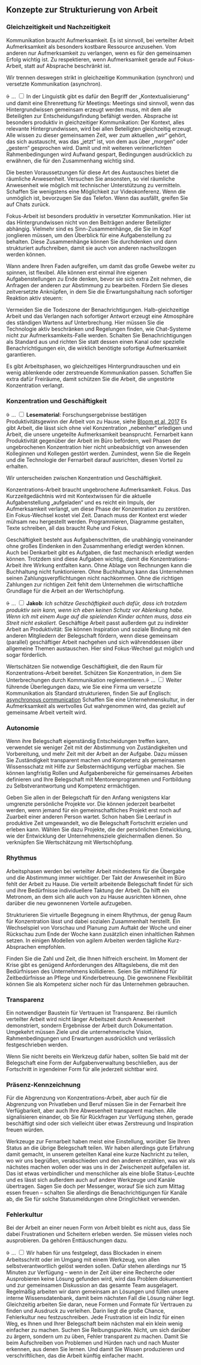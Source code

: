 ## Konzepte zur Strukturierung von Arbeit

### Gleichzeitigkeit und Nachzeitigkeit

Kommunikation braucht Aufmerksamkeit. Es ist sinnvoll, bei verteilter Arbeit Aufmerksamkeit als besonders kostbare Ressource anzusehen. Vom anderen nur Aufmerksamkeit zu verlangen, wenn es für den gemeinsamen Erfolg wichtig ist. Zu respektieren, wenn Aufmerksamkeit gerade auf Fokus-Arbeit, statt auf Absprache beschränkt ist.

Wir trennen deswegen strikt in gleichzeitige Kommunikation (synchron) und versetzte Kommunikation (asynchron).

<label for="9" class="margin-toggle">⨭ …</label>
<input type="checkbox" id="9" class="margin-toggle"/>
<span class="marginnote">In der Linguistik gibt es dafür den Begriff der „Kontextualisierung“ und damit eine Ehrenrettung für Meetings: Meetings sind sinnvoll, wenn das Hintergrundwissen gemeinsam erzeugt werden muss, mit dem alle Beteiligten zur Entscheidungsfindung befähigt werden.</span> Absprache ist besonders produktiv in gleichzeitiger Kommunikation: Der Kontext, alles relevante Hintergrundwissen, wird bei allen Beteiligten gleichzeitig erzeugt. Alle wissen zu dieser gemeinsamen Zeit, wer zum aktuellen „wir“ gehört, das sich austauscht, was das „jetzt“ ist, von dem aus über „morgen“ oder „gestern“ gesprochen wird. Damit und mit weiteren verinnerlichten Rahmenbedingungen wird Aufwand gespart, Bedingungen ausdrücklich zu erwähnen, die für den Zusammenhang wichtig sind. 

Die besten Voraussetzungen für diese Art des Austausches bietet die räumliche Anwesenheit. Versuchen Sie ansonsten, so viel räumliche Anwesenheit wie möglich mit technischer Unterstützung zu vermitteln. Schaffen Sie wenigstens eine Möglichkeit zur Videokonferenz. Wenn die unmöglich ist, bevorzugen Sie das Telefon. Wenn das ausfällt, greifen Sie auf Chats zurück.

Fokus-Arbeit ist besonders produktiv in versetzter Kommunikation. Hier ist das Hintergrundwissen nicht von den Beiträgen anderer Beteiligter abhängig. Vielmehr sind es Sinn-Zusammenhänge, die Sie im Kopf jonglieren müssen, um den Überblick für eine Aufgabenstellung zu behalten. Diese Zusammenhänge können Sie durchdenken und dann strukturiert aufschreiben, damit sie auch von anderen nachvollzogen werden können. 

Wann andere Ihren Faden aufgreifen, um damit das große Gewebe weiter zu spinnen, ist flexibel. Alle können erst einmal ihre eigenen Aufgabenstellungen zu Ende denken, bevor sie sich extra Zeit nehmen, die Anfragen der anderen zur Abstimmung zu bearbeiten. Fördern Sie dieses zeitversetzte Anknüpfen, in dem Sie die Erwartungshaltung nach sofortiger Reaktion aktiv steuern:

Vermeiden Sie die Todeszone der Benachrichtigungen. Halb-gleichzeitige Arbeit und das Verlangen nach sofortiger Antwort erzeugt eine Atmosphäre des ständigen Wartens auf Unterbrechung. Hier müssen Sie die Technologie aktiv beschränken und Regelungen finden, wie Chat-Systeme nicht zur Aufmerksamkeits-Falle werden. Schalten Sie Benachrichtigungen als Standard aus und richten Sie statt dessen einen Kanal oder spezielle Benachrichtigungen ein, die wirklich benötigte sofortige Aufmerksamkeit garantieren.

Es gibt Arbeitsphasen, wo gleichzeitiges Hintergrundrauschen und ein wenig ablenkende oder zerstreuende Kommunikation passen. Schaffen Sie extra dafür Freiräume, damit schützen Sie die Arbeit, die ungestörte Konzentration verlangt.

### Konzentration und Geschäftigkeit

<label for="10" class="margin-toggle">⨭ …</label>
<input type="checkbox" id="10" class="margin-toggle"/>
<span class="marginnote">**Lesematerial**: Forschungsergebnisse bestätigen Produktivitätsgewinn der Arbeit von zu Hause, siehe [Bloom et al, 2017](https://nbloom.people.stanford.edu/sites/g/files/sbiybj4746/f/wfh.pdf)</span> Es gibt Arbeit, die lässt sich ohne viel Konzentration „nebenher“ erledigen und Arbeit, die unsere ungeteilte Aufmerksamkeit beansprucht. Fernarbeit kann Produktivität gegenüber der Arbeit im Büro befördern, weil Phasen der ungebrochenen Konzentration hier nicht unbeabsichtigt von anwesenden Kolleginnen und Kollegen gestört werden. Zumindest, wenn Sie die Regeln und die Technologie der Fernarbeit darauf ausrichten, diesen Vorteil zu erhalten.

Wir unterscheiden zwischen Konzentration und Geschäftigkeit.

Konzentrations-Arbeit braucht ungebrochene Aufmerksamkeit. Fokus. Das Kurzzeitgedächtnis wird mit Kontextwissen für die aktuelle Aufgabenstellung „aufgeladen“ und es reicht ein Impuls, der Aufmerksamkeit verlangt, um diese Phase der Konzentration zu zerstören. Ein Fokus-Wechsel kostet viel Zeit. Danach muss der Kontext erst wieder mühsam neu hergestellt werden. Programmieren, Diagramme gestalten, Texte schreiben, all das braucht Ruhe und Fokus.

Geschäftigkeit besteht aus Aufgabenschritten, die unabhängig voneinander ohne großes Eindenken in den Zusammenhang erledigt werden können. Auch bei Denkarbeit gibt es Aufgaben, die fast mechanisch erledigt werden können. Trotzdem sind diese Aufgaben wichtig, damit die Konzentrations-Arbeit ihre Wirkung entfalten kann. Ohne Ablage von Rechnungen kann die Buchhaltung nicht funktionieren. Ohne Buchhaltung kann das Unternehmen seinen Zahlungsverpflichtungen nicht nachkommen. Ohne die richtigen Zahlungen zur richtigen Zeit fehlt dem Unternehmen die wirtschaftliche Grundlage für die Arbeit an der Wertschöpfung.

<label for="11" class="margin-toggle">⨭ …</label>
<input type="checkbox" id="11" class="margin-toggle"/>
<span class="marginnote">**Jakob**: *Ich schätze Geschäftigkeit auch dafür, dass ich trotzdem produktiv sein kann, wenn ich eben keinen Schutz vor Ablenkung habe. Wenn ich mit einem Auge auf die spielenden Kinder achten muss, dass ein Streit nicht eskaliert.*</span> Geschäftige Arbeit passt außerdem gut zu indirekter Arbeit an Produktivität: Sie können Inspiration und soziale Bindung mit den anderen Mitgliedern der Belegschaft fördern, wenn diese gemeinsam (parallel) geschäftiger Arbeit nachgehen und sich währenddessen über allgemeine Themen austauschen. Hier sind Fokus-Wechsel gut möglich und sogar förderlich.

Wertschätzen Sie notwendige Geschäftigkeit, die den Raum für Konzentrations-Arbeit bereitet. Schützen Sie Konzentration, in dem Sie Unterbrechungen durch Kommunikation reglementieren.<label for="12" class="margin-toggle">⨭ …</label>
<input type="checkbox" id="12" class="margin-toggle"/>
<span class="marginnote">Weiter führende Überlegungen dazu, wie Sie eine Firma um versetzte Kommunikation als Standard strukturieren, finden Sie auf Englisch: [asynchronous communication](https://doist.com/blog/asynchronous-communication/)</span> Schaffen Sie eine Unternehmenskultur, in der Aufmerksamkeit als wertvolles Gut wahrgenommen wird, das gezielt auf gemeinsame Arbeit verteilt wird.


### Autonomie

Wenn ihre Belegschaft eigenständig Entscheidungen treffen kann, verwendet sie weniger Zeit mit der Abstimmung von Zuständigkeiten und Vorbereitung, und mehr Zeit mit der Arbeit an der Aufgabe. Dazu müssen Sie Zuständigkeit transparent machen und Kompetenz als gemeinsamen Wissensschatz mit Hilfe zur Selbstermächtigung verfügbar machen. Sie können langfristig Rollen und Aufgabenbereiche für gemeinsames Arbeiten definieren und Ihre Belegschaft mit Mentorenprogrammen und Fortbildung zu Selbstverantwortung und Kompetenz ermächtigen.

Geben Sie allen in der Belegschaft für den Anfang wenigstens klar umgrenzte persönliche Projekte vor. Die können jederzeit bearbeitet werden, wenn jemand für ein gemeinschaftliches Projekt erst noch auf Zuarbeit einer anderen Person wartet. Schon haben Sie Leerlauf in produktive Zeit umgewandelt, wo die Belegschaft Fortschritt erzielen und erleben kann. Wählen Sie dazu Projekte, die der persönlichen Entwicklung, wie der Entwicklung der Unternehmensziele gleichermaßen dienen. So verknüpfen Sie Wertschätzung mit Wertschöpfung.


### Rhythmus

Arbeitsphasen werden bei verteilter Arbeit mindestens für die Übergabe und die Abstimmung immer wichtiger. Der Takt der Anwesenheit im Büro fehlt der Arbeit zu Hause. Die verteilt arbeitende Belegschaft findet für sich und ihre Bedürfnisse individuellere Taktung der Arbeit. Da hilft ein Metronom, an dem sich alle auch von zu Hause ausrichten können, ohne darüber die neu gewonnenen Vorteile aufzugeben.

Strukturieren Sie virtuelle Begegnung in einem Rhythmus, der genug Raum für Konzentration lässt und dabei sozialen Zusammenhalt herstellt. Ein Wechselspiel von Vorschau und Planung zum Auftakt der Woche und einer Rückschau zum Ende der Woche kann zusätzlich einen inhaltlichen Rahmen setzen. In einigen Modellen von agilem Arbeiten werden tägliche Kurz-Absprachen empfohlen. 

Finden Sie die Zahl und Zeit, die Ihnen hilfreich erscheint. Im Moment der Krise gibt es genügend Anforderungen des Alltagslebens, die mit den Bedürfnissen des Unternehmens kollidieren. Seien Sie mitfühlend für Zeitbedürfnisse an Pflege und Kinderbetreuung. Die gewonnene Flexibilität können Sie als Kompetenz sicher noch für das Unternehmen gebrauchen.


### Transparenz

Ein notwendiger Baustein für Vertrauen ist Transparenz. Bei räumlich verteilter Arbeit wird nicht länger Arbeitszeit durch Anwesenheit demonstriert, sondern Ergebnisse der Arbeit durch Dokumentation. Umgekehrt müssen Ziele und die unternehmerische Vision, Rahmenbedingungen und Erwartungen ausdrücklich und verlässlich festgeschrieben werden.

Wenn Sie nicht bereits ein Werkzeug dafür haben, sollten Sie bald mit der Belegschaft eine Form der Aufgabenverwaltung beschließen, aus der Fortschritt in irgendeiner Form für alle jederzeit sichtbar wird.


### Präsenz-Kennzeichnung

Für die Abgrenzung von Konzentrations-Arbeit, aber auch für die Abgrenzung von Privatleben und Beruf müssen Sie in der Fernarbeit Ihre Verfügbarkeit, aber auch Ihre Abwesenheit transparent machen. Alle signalisieren einander, ob Sie für Rückfragen zur Verfügung stehen, gerade beschäftigt sind oder sich vielleicht über etwas Zerstreuung und Inspiration freuen würden.

Werkzeuge zur Fernarbeit haben meist eine Einstellung, worüber Sie Ihren Status an die übrige Belegschaft teilen. Wir haben allerdings gute Erfahrung damit gemacht, in unserem geteilten Kanal eine kurze Nachricht zu teilen, wo wir uns begrüßen, verabschieden und den anderen erzählen, was wir als nächstes machen wollen oder was uns in der Zwischenzeit aufgefallen ist. Das ist etwas verbindlicher und menschlicher als eine bloße Status-Leuchte und es lässt sich außerdem auch auf andere Werkzeuge und Kanäle übertragen. Sagen Sie doch per Messenger, worauf Sie sich zum Mittag essen freuen – schalten Sie allerdings die Benachrichtigungen für Kanäle ab, die Sie für solche Statusmeldungen ohne Dringlichkeit verwenden.


### Fehlerkultur

Bei der Arbeit an einer neuen Form von Arbeit bleibt es nicht aus, dass Sie dabei Frustrationen und Scheitern erleben werden. Sie müssen vieles noch ausprobieren. Da gehören Enttäuschungen dazu.

<label for="13" class="margin-toggle">⨭ …</label>
<input type="checkbox" id="13" class="margin-toggle"/>
<span class="marginnote">Wir haben für uns festgelegt, dass Blockaden in einem Arbeitsschritt oder im Umgang mit einem Werkzeug, von allen selbstverantwortlich gelöst werden sollen. Dafür stehen allerdings nur 15 Minuten zur Verfügung – wenn in der Zeit über eine Recherche oder Ausprobieren keine Lösung gefunden wird, wird das Problem dokumentiert und zur gemeinsamen Diskussion an das gesamte Team ausgelagert. Regelmäßig arbeiten wir dann gemeinsam an Lösungen und füllen unsere interne Wissensdatenbank, damit beim nächsten Fall die Lösung näher liegt.</span> Gleichzeitig arbeiten Sie daran, neue Formen und Formate für Vertrauen zu finden und Ausdruck zu verleihen. Darin liegt die große Chance, Fehlerkultur neu festzuschreiben. Jede Frustration ist ein Indiz für einen Weg, es Ihnen und Ihrer Belegschaft beim nächsten mal ein klein wenig einfacher zu machen. Suchen Sie Reibungspunkte. Nicht, um sich darüber zu ärgern, sondern um zu üben, Fehler transparent zu machen. Damit Sie beim Aufschreiben von Problemen und Hürden nach und nach Muster erkennen, aus denen Sie lernen. Und damit Sie Wissen produzieren und verschriftlichen, das die Arbeit künftig einfacher macht.